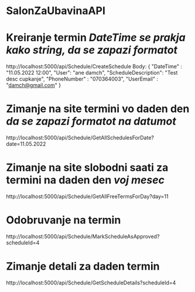 # SalonZaUbavinaAPI

# Kreiranje termin *DateTime se prakja kako string, da se zapazi formatot*
  http://localhost:5000/api/Schedule/CreateSchedule
  Body:
    {
    "DateTime" : "11.05.2022 12:00",
    "User": "ane damch",
    "ScheduleDescription": "Test desc cupkanje",
    "PhoneNumber" : "070364003",
    "UserEmail" : "damch@gmail.com"
    }

# Zimanje na site termini vo daden den *da se zapazi formatot na datumot*
  http://localhost:5000/api/Schedule/GetAllSchedulesForDate?date=11.05.2022

# Zimanje na site slobodni saati za termini na daden den *voj mesec*
  http://localhost:5000/api/Schedule/GetAllFreeTermsForDay?day=11
  
# Odobruvanje na termin
  http://localhost:5000/api/Schedule/MarkScheduleAsApproved?scheduleId=4

# Zimanje detali za daden termin
  http://localhost:5000/api/Schedule/GetScheduleDetails?scheduleId=4
  
